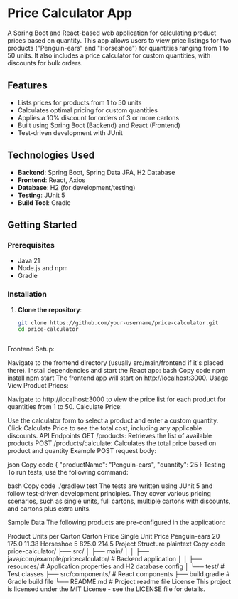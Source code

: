 # Price Calculator App

A Spring Boot and React-based web application for calculating product prices based on quantity. This app allows users to view price listings for two products ("Penguin-ears" and "Horseshoe") for quantities ranging from 1 to 50 units. It also includes a price calculator for custom quantities, with discounts for bulk orders.

## Features

- Lists prices for products from 1 to 50 units
- Calculates optimal pricing for custom quantities
- Applies a 10% discount for orders of 3 or more cartons
- Built using Spring Boot (Backend) and React (Frontend)
- Test-driven development with JUnit

## Technologies Used

- **Backend**: Spring Boot, Spring Data JPA, H2 Database
- **Frontend**: React, Axios
- **Database**: H2 (for development/testing)
- **Testing**: JUnit 5
- **Build Tool**: Gradle

## Getting Started

### Prerequisites

- Java 21
- Node.js and npm
- Gradle

### Installation

1. **Clone the repository**:
   ```bash
   git clone https://github.com/your-username/price-calculator.git
   cd price-calculator



Frontend Setup:

Navigate to the frontend directory (usually src/main/frontend if it's placed there).
Install dependencies and start the React app:
bash
Copy code
npm install
npm start
The frontend app will start on http://localhost:3000.
Usage
View Product Prices:

Navigate to http://localhost:3000 to view the price list for each product for quantities from 1 to 50.
Calculate Price:

Use the calculator form to select a product and enter a custom quantity.
Click Calculate Price to see the total cost, including any applicable discounts.
API Endpoints
GET /products: Retrieves the list of available products
POST /products/calculate: Calculates the total price based on product and quantity
Example POST request body:

json
Copy code
{
  "productName": "Penguin-ears",
  "quantity": 25
}
Testing
To run tests, use the following command:

bash
Copy code
./gradlew test
The tests are written using JUnit 5 and follow test-driven development principles. They cover various pricing scenarios, such as single units, full cartons, multiple cartons with discounts, and cartons plus extra units.

Sample Data
The following products are pre-configured in the application:

Product	Units per Carton	Carton Price	Single Unit Price
Penguin-ears	20	175.0	11.38
Horseshoe	5	825.0	214.5
Project Structure
plaintext
Copy code
price-calculator/
├── src/
│   ├── main/
│   │   ├── java/com/example/pricecalculator/    # Backend application
│   │   ├── resources/                           # Application properties and H2 database config
│   └── test/                                    # Test classes
├── src/components/                              # React components
├── build.gradle                                 # Gradle build file
└── README.md                                    # Project readme file
License
This project is licensed under the MIT License - see the LICENSE file for details.